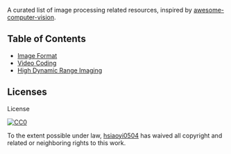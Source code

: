 
A curated list of image processing related resources, inspired by [awesome-computer-vision](https://github.com/jbhuang0604/awesome-computer-vision).

## Table of Contents
 - [Image Format]()
 - [Video Coding]()
 - [High Dynamic Range Imaging](https://github.com/hsiaoyi0504/ImageProcessingTechniques/blob/master/highDynamicRangeImaging.md)
 


## Licenses
License

[![CC0](http://i.creativecommons.org/p/zero/1.0/88x31.png)](http://creativecommons.org/publicdomain/zero/1.0/)

To the extent possible under law, [hsiaoyi0504](https://github.com/hsiaoyi0504) has waived all copyright and related or neighboring rights to this work.
